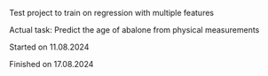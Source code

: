 Test project to train on regression with multiple features

Actual task: Predict the age of abalone from physical measurements

Started on 11.08.2024

Finished on 17.08.2024
